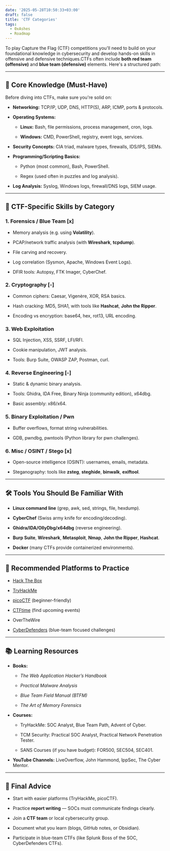 ```yaml
---
date: '2025-05-28T10:50:33+03:00'
draft: false
title: 'CTF Categories'
tags:
  - 0xAshes
  - Roadmap
---
```


To play Capture the Flag (CTF) competitions you'll need to build on your foundational knowledge in cybersecurity and develop hands-on skills in offensive and defensive techniques.CTFs often include **both red team (offensive)** and **blue team (defensive)** elements. Here's a structured path:

---

## 🔰 Core Knowledge (Must-Have)

Before diving into CTFs, make sure you're solid on:

- **Networking:** TCP/IP, UDP, DNS, HTTP(S), ARP, ICMP, ports & protocols.
    
- **Operating Systems:**
    
    - **Linux:** Bash, file permissions, process management, cron, logs.
        
    - **Windows:** CMD, PowerShell, registry, event logs, services.
        
- **Security Concepts:** CIA triad, malware types, firewalls, IDS/IPS, SIEMs.
    
- **Programming/Scripting Basics:**
    
    - Python (most common), Bash, PowerShell.
        
    - Regex (used often in puzzles and log analysis).
        
- **Log Analysis:** Syslog, Windows logs, firewall/DNS logs, SIEM usage.
    

---

## 🧩 CTF-Specific Skills by Category

### 1. **Forensics / Blue Team** [x]

- Memory analysis (e.g. using **Volatility**).
    
- PCAP/network traffic analysis (with **Wireshark**, **tcpdump**).
    
- File carving and recovery.
    
- Log correlation (Sysmon, Apache, Windows Event Logs).
    
- DFIR tools: Autopsy, FTK Imager, CyberChef.
    

### 2. **Cryptography** [-]

- Common ciphers: Caesar, Vigenère, XOR, RSA basics.
    
- Hash cracking: MD5, SHA1, with tools like **Hashcat**, **John the Ripper**.
    
- Encoding vs encryption: base64, hex, rot13, URL encoding.
    

### 3. **Web Exploitation**

- SQL Injection, XSS, SSRF, LFI/RFI.
    
- Cookie manipulation, JWT analysis.
    
- Tools: Burp Suite, OWASP ZAP, Postman, curl.
    

### 4. **Reverse Engineering** [-]

- Static & dynamic binary analysis.
    
- Tools: Ghidra, IDA Free, Binary Ninja (community edition), x64dbg.
    
- Basic assembly: x86/x64.
    

### 5. **Binary Exploitation / Pwn**

- Buffer overflows, format string vulnerabilities.
    
- GDB, pwndbg, pwntools (Python library for pwn challenges).
    

### 6. **Misc / OSINT / Stego** [x]

- Open-source intelligence (OSINT): usernames, emails, metadata.
    
- Steganography: tools like **zsteg**, **steghide**, **binwalk**, **exiftool**.
    

---

## 🛠️ Tools You Should Be Familiar With

- **Linux command line** (grep, awk, sed, strings, file, hexdump).
    
- **CyberChef** (Swiss army knife for encoding/decoding).
    
- **Ghidra/IDA/OllyDbg/x64dbg** (reverse engineering).
    
- **Burp Suite**, **Wireshark**, **Metasploit**, **Nmap**, **John the Ripper**, **Hashcat**.
    
- **Docker** (many CTFs provide containerized environments).
    

---

## 🎯 Recommended Platforms to Practice

- [Hack The Box](https://www.hackthebox.com/)
    
- [TryHackMe](https://tryhackme.com/)
    
- [picoCTF](https://picoctf.org/) (beginner-friendly)
    
- [CTFtime](https://ctftime.org/) (find upcoming events)
    
- OverTheWire
    
- [CyberDefenders](https://cyberdefenders.org/) (blue-team focused challenges)
    

---

## 📚 Learning Resources

- **Books:**
    
    - _The Web Application Hacker’s Handbook_
        
    - _Practical Malware Analysis_
        
    - _Blue Team Field Manual (BTFM)_
        
    - _The Art of Memory Forensics_
        
- **Courses:**
    
    - TryHackMe: SOC Analyst, Blue Team Path, Advent of Cyber.
        
    - TCM Security: Practical SOC Analyst, Practical Network Penetration Tester.
        
    - SANS Courses (if you have budget): FOR500, SEC504, SEC401.
        
- **YouTube Channels:** LiveOverflow, John Hammond, IppSec, The Cyber Mentor.
    

---

## 👣 Final Advice

- Start with easier platforms (TryHackMe, picoCTF).
    
- Practice **report writing** — SOCs must communicate findings clearly.
    
- Join a **CTF team** or local cybersecurity group.
    
- Document what you learn (blogs, GitHub notes, or Obsidian).
    
- Participate in blue-team CTFs (like Splunk Boss of the SOC, CyberDefenders CTFs).
